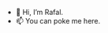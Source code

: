 - 👋 Hi, I’m Rafal.
- 📫 You can poke me here.

<!---
schykowski/schykowski is a ✨ special ✨ repository because its `README.md` (this file) appears on your GitHub profile.
You can click the Preview link to take a look at your changes.
--->
